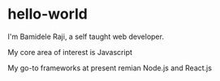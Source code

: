 # hello-world

I'm Bamidele Raji, a self taught web developer.

My core area of interest is Javascript

My go-to frameworks at present remian Node.js and React.js
